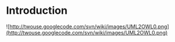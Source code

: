 # Introduction #

![http://twouse.googlecode.com/svn/wiki/images/UML2OWL0.png](http://twouse.googlecode.com/svn/wiki/images/UML2OWL0.png)